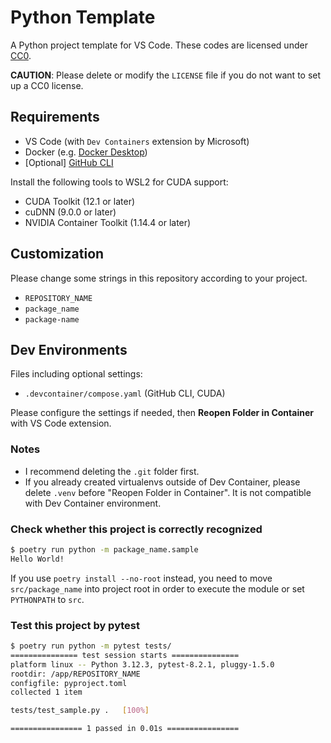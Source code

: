 # Python Template

A Python project template for VS Code. These codes are licensed under [CC0](https://creativecommons.org/publicdomain/zero/1.0/).

**CAUTION**: Please delete or modify the `LICENSE` file if you do not want to set up a CC0 license.

## Requirements

- VS Code (with `Dev Containers` extension by Microsoft)
- Docker (e.g. [Docker Desktop](https://www.docker.com/products/docker-desktop/))
- \[Optional\] [GitHub CLI](https://cli.github.com/)

Install the following tools to WSL2 for CUDA support:

- CUDA Toolkit (12.1 or later)
- cuDNN (9.0.0 or later)
- NVIDIA Container Toolkit (1.14.4 or later)

## Customization

Please change some strings in this repository according to your project.

- `REPOSITORY_NAME`
- `package_name`
- `package-name`

## Dev Environments

Files including optional settings:

- `.devcontainer/compose.yaml` (GitHub CLI, CUDA)

Please configure the settings if needed, then **Reopen Folder in Container** with VS Code extension.

### Notes

- I recommend deleting the `.git` folder first.
- If you already created virtualenvs outside of Dev Container, please delete `.venv` before "Reopen Folder in Container". It is not compatible with Dev Container environment.

### Check whether this project is correctly recognized

```sh
$ poetry run python -m package_name.sample
Hello World!
```

If you use `poetry install --no-root` instead, you need to move `src/package_name` into project root in order to execute the module or set `PYTHONPATH` to `src`.

### Test this project by pytest

```sh
$ poetry run python -m pytest tests/
=============== test session starts ===============
platform linux -- Python 3.12.3, pytest-8.2.1, pluggy-1.5.0
rootdir: /app/REPOSITORY_NAME
configfile: pyproject.toml
collected 1 item

tests/test_sample.py .   [100%]

================ 1 passed in 0.01s ================
```
